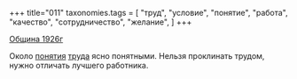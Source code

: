 +++
title="011"
taxonomies.tags = [
 "труд",
 "условие",
 "понятие",
 "работа",
 "качество",
 "сотрудничество",
 "желание",
]
+++

[Община 1926г](/agni/1926)

Около [понятия](/tags/понятие) [труда](/tags/работа) ясно понятными. Нельзя проклинать трудом, нужно отличать лучшего работника.   

